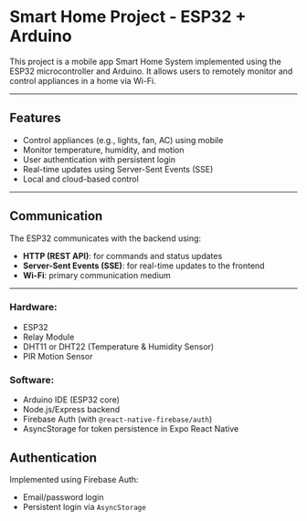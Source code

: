 # Smart Home Project - ESP32 + Arduino

This project is a mobile app Smart Home System implemented using the ESP32 microcontroller and Arduino. It allows users to remotely monitor and control appliances in a home via Wi-Fi.

---

## Features

* Control appliances (e.g., lights, fan, AC) using mobile
* Monitor temperature, humidity, and motion
* User authentication with persistent login
* Real-time updates using Server-Sent Events (SSE)
* Local and cloud-based control

---

## Communication

The ESP32 communicates with the backend using:

* **HTTP (REST API)**: for commands and status updates
* **Server-Sent Events (SSE)**: for real-time updates to the frontend
* **Wi-Fi**: primary communication medium

---

### Hardware:

* ESP32
* Relay Module
* DHT11 or DHT22 (Temperature & Humidity Sensor)
* PIR Motion Sensor

### Software:

* Arduino IDE (ESP32 core)
* Node.js/Express backend
* Firebase Auth (with `@react-native-firebase/auth`)
* AsyncStorage for token persistence in Expo React Native


## Authentication
Implemented using Firebase Auth:

* Email/password login
* Persistent login via `AsyncStorage`
